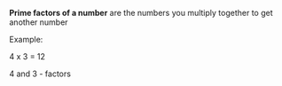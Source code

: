 **Prime factors of a number** are the numbers you multiply together to get another number

Example:

4 x 3 = 12

4 and 3 - factors 